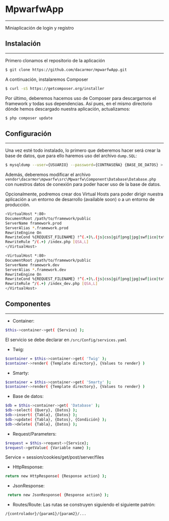 # MpwarfwApp
------------------------
Miniaplicación de login y registro

## Instalación
------------------------
Primero clonamos el repositorio de la aplicación
```bash
$ git clone https://github.com/dacarmor/mpwarfwApp.git
```
A continuación, instalaremos Composer
```bash
$ curl -sS https://getcomposer.org/installer
```
Por último, deberemos hacemos uso de Composer para descargarnos el framework y todas sus dependencias. Así pues, en el mismo directorio dónde hemos descargado nuestra aplicación, actualizamos:
```bash
$ php composer update
```

## Configuración
------------------------
Una vez esté todo instalado, lo primero que deberemos hacer será crear la base de datos, que para ello haremos uso del archivo ```dump.SQL```:
```bash
$ mysqldump --user={USUARIO} --password={CONTRASEÑA} {BASE_DE_DATOS} > /path/to/dump.SQL
```
Además, deberemos modificar el archivo ```vendor\dacarmor\mpwarfw\src\Mpwarfw\Component\Database\Database.php``` con nuestros datos de conexión para poder hacer uso de la base de datos.

Opcionalmente, podremos crear dos Virtual Hosts para poder dirigir nuestra aplicación a un entorno de desarrollo (available soon) o a un entorno de producción.
```bash
<VirtualHost *:80>
DocumentRoot /path/to/framework/public
ServerName framework.prod
ServerAlias *.framework.prod
RewriteEngine On
RewriteCond %{REQUEST_FILENAME} !^(.+)\.(js|css|gif|png|jpg|swf|ico|txt|html)$
RewriteRule ^/(.+) /index.php [QSA,L]
</VirtualHost>
```
```bash
<VirtualHost *:80>
DocumentRoot /path/to/framework/public
ServerName framework.dev
ServerAlias *.framework.dev
RewriteEngine On
RewriteCond %{REQUEST_FILENAME} !^(.+)\.(js|css|gif|png|jpg|swf|ico|txt|html)$
RewriteRule ^/(.+) /index_dev.php [QSA,L]
</VirtualHost>
```

## Componentes
------------------------
* Container:
```bash
$this->container->get( {Service} );
```
El servicio se debe declarar en ```/src/Config/services.yaml```

* Twig:
```bash
$container = $this->container->get( 'Twig' );
$container->render( {Template directory}, {Values to render} )
```

* Smarty:
```bash
$container = $this->container->get( 'Smarty' );
$container->render( {Template directory}, {Values to render} )
```

* Base de datos:
```bash
$db = $this->container->get( 'Database' );
$db->select( {Query}, {Datos} );
$db->insert( {Tabla}, {Datos} );
$db->update( {Tabla}, {Datos}, {Condición} );
$db->delete( {Tabla}, {Datos} );
```

* Request/Parameters:
```bash
$request = $this->request->{Service};
$request->getValue( {Variable name} );
```
Service = session/cookies/get/post/server/files

* HttpResponse:
```bash
return new HttpResponse( {Response action} );
```

* JsonResponse:
```bash
 return new JsonResponse( {Response action} );
```

* Routes/Route:
Las rutas se construyen siguiendo el siguiente patrón:
```bash
/{controlador}/{param1}/{param2}/...
```
